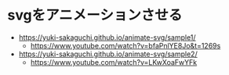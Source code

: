 # svgをアニメーションさせる
* https://yuki-sakaguchi.github.io/animate-svg/sample1/
  * https://www.youtube.com/watch?v=bfaPnlYE8Jo&t=1269s
* https://yuki-sakaguchi.github.io/animate-svg/sample2/
  * https://www.youtube.com/watch?v=LKwXoaFwYFk
  